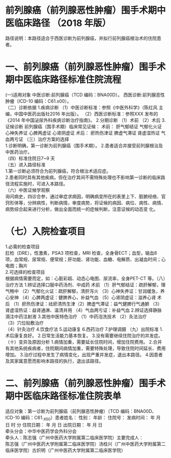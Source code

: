 # 前列腺癌（前列腺恶性肿瘤）围手术期中医临床路径 （2018 年版）  
路径说明：本路径适合于西医诊断为前列腺癌，并拟行前列腺癌根治术的住院患者。  
# 一、前列腺癌（前列腺恶性肿瘤）围手术期中医临床路径标准住院流程  
(一)适用对象 中医诊断:前列腺癌（TCD 编码：BNA00D）。 西医诊断:前列腺恶性肿瘤（ICD-10 编码：C61.x00）。  
（二）诊断依据 1.疾病诊断  （1）中医诊断标准：参照《中医外科学》（陈红风 主编，中国中医药出版社2016 年出版）。 （2）西医诊断标准：参照XXX 发布的《2014 年中国泌尿外科疾病诊断治疗指南》。 2.分期诊断  （1）术前 （2）术后 3.证候诊断  前列腺癌（围手术期）临床常见证候：  术前： 肝气郁结证  气郁化火证  心神失养证 心脾两虚证 心肾阴虚证 术后： 瘀热伤津证  脾虚气滞证  肾虚湿热证  气血两亏证  （三）治疗方案的选择  
1.诊断明确，第一诊断为前列腺癌（围手术期）。 2.患者适合并接受前列腺根治及中医药治疗。  
（四）标准住院日7\~9 天  
（五）进入路径标准  
1.第一诊断必须符合为前列腺癌，符合根治术适应症。  
2.患者同时具有其他疾病，但在治疗其间不需特殊处理也不影响第一诊断的临床路径流程实施时，可进入本路径。  
（六）中医证候学观察  
询问病史，四诊合参，通过审症求病因，明确病变所在的表里上下、脏腑经络、官窍形体等，分辨病性，判断病情，审度病势，将证候的病因、病位、病性、病情、病势综合起来进行分析，做出全面而统一的症候判断，注意证候的动态变 化。  
# （七）入院检查项目  
1.必需的检查项目  
肛检（DRE），性激素，PSA3 项检查，MRI 检查，全身骨ECT；血型，输血8项，血常规、尿常规、便常规；肝功能、肾功能、血糖、电解质、出凝血时间；心电图；胸片  
2.可选择的检查项目  
根据病情需要而定，如：心脏彩超、动态心电图、尿流率，全身PET-CT 等。（八）治疗方法 1.辨证选择口服中药汤剂、中成药  术前 （1）肝气郁结证：疏肝解郁，理气畅中 （2）气郁化火证：疏肝解郁，清肝泻火 （3）心神失养证：甘润缓急，养心安神 （4）心脾两虚证：健脾养心，补益气血 （5）心肾阴虚证：滋养心肾 术后 （1）瘀热伤津证：祛瘀清热生津（2）脾虚气滞证：益气健脾行气通腑 （3）肾虚湿热证：益肾通淋、温清并用 （4）气血两亏证：补益气血 2.辨证选择静脉滴注中药注射液  3.其他中医特色治疗  （1）中药泡洗技术  （2）灸法治疗  
（3）穴位贴敷治疗  
（4）针灸治疗 4.饮食疗法  5.运动康复  6.西药治疗    7.护理调摄  （九）出院标准 1.术后康复良好。 2.日常生活能力基本恢复。 3.没有需要继续住院治疗的并发症。 （十）变异及原因分析 1.病情加重，需要延长住院时间，增加住院费用。 2.合并有其他系统疾病者，住院期间病情加重，需要特殊处理，导致住院时间延长、费用增加。 3.治疗过程中发生了病情变化，出现严重并发症，退出本路径。 4.因患者及其家属意愿而影响本路径的执行，退出该路径。  
# 二、前列腺癌（前列腺恶性肿瘤）围手术期中医临床路径标准住院表单  
适应对象：第一诊断为前列腺癌（前列腺恶性肿瘤）（TCD 编码：BNA00D、ICD-10 编码：C61.$_{X00}$）患者姓名：           性别：               年龄：                 住院号：       发病时间：   年  月  日  时  分  住院日期：   年  月  日 出院日期：   年  月   日  
牵头分会：中华中医药学会外科分会  
牵头人：陈志强（广州中医药大学附属第二临床医学院）主要完成人：  
陈志强（广州中医药大学附属第二临床医学院）汤桂兴（广州中医药大学附属第二临床医学院）古炽明（广州中医药大学附属第二临床医学院）  